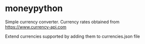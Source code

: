 # moneypython

Simple currency converter. Currency rates obtained from <https://www.currency-api.com> 

Extend currencies supported by adding them to currencies.json file

